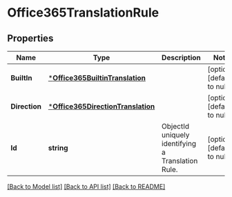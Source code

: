 # Office365TranslationRule

## Properties
Name | Type | Description | Notes
------------ | ------------- | ------------- | -------------
**BuiltIn** | [***Office365BuiltinTranslation**](Office365BuiltinTranslation.md) |  | [optional] [default to null]
**Direction** | [***Office365DirectionTranslation**](Office365DirectionTranslation.md) |  | [optional] [default to null]
**Id** | **string** | ObjectId uniquely identifying a Translation Rule. | [optional] [default to null]

[[Back to Model list]](../README.md#documentation-for-models) [[Back to API list]](../README.md#documentation-for-api-endpoints) [[Back to README]](../README.md)



